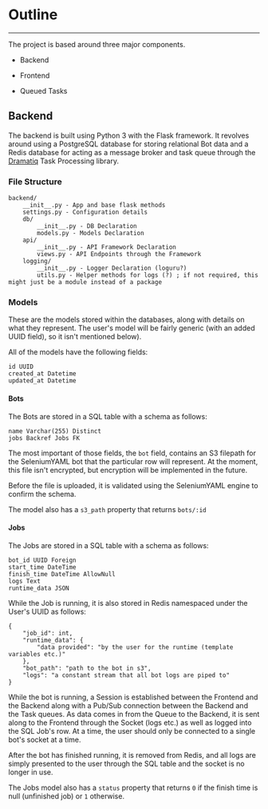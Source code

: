 # Outline
---------

The project is based around three major components.

- Backend

- Frontend

- Queued Tasks

## Backend

The backend is built using Python 3 with the Flask framework. It revolves around using a PostgreSQL database for storing relational Bot data and a Redis database for acting as a message broker and task queue through the [Dramatiq](https://dramatiq.io/) Task Processing library.

### File Structure

```
backend/
	__init__.py - App and base flask methods
	settings.py - Configuration details
	db/
		__init__.py - DB Declaration
		models.py - Models Declaration
	api/
		__init__.py - API Framework Declaration
		views.py - API Endpoints through the Framework
	logging/
		__init__.py - Logger Declaration (loguru?)
		utils.py - Helper methods for logs (?) ; if not required, this might just be a module instead of a package
```

### Models

These are the models stored within the databases, along with details on what they represent. The user's model will be fairly generic (with an added UUID field), so it isn't mentioned below).

All of the models have the following fields:

```
id UUID
created_at Datetime
updated_at Datetime
```

#### Bots

The Bots are stored in a SQL table with a schema as follows:

```
name Varchar(255) Distinct
jobs Backref Jobs FK
```

The most important of those fields, the `bot` field, contains an S3 filepath for the SeleniumYAML bot that the particular row will represent. At the moment, this file isn't encrypted, but encryption will be implemented in the future.

Before the file is uploaded, it is validated using the SeleniumYAML engine to confirm the schema.

The model also has a `s3_path` property that returns `bots/:id`

#### Jobs

The Jobs are stored in a SQL table with a schema as follows:

```
bot_id UUID Foreign
start_time DateTime
finish_time DateTime AllowNull
logs Text
runtime_data JSON
```

While the Job is running, it is also stored in Redis namespaced under the User's UUID as follows:

```
{
	"job_id": int,
	"runtime_data": {
		"data provided": "by the user for the runtime (template variables etc.)"
	},
	"bot_path": "path to the bot in s3",
	"logs": "a constant stream that all bot logs are piped to"
}
```

While the bot is running, a Session is established between the Frontend and the Backend along with a Pub/Sub connection between the Backend and the Task queues. As data comes in from the Queue to the Backend, it is sent along to the Frontend through the Socket (logs etc.) as well as logged into the SQL Job's row. At a time, the user should only be connected to a single bot's socket at a time.

After the bot has finished running, it is removed from Redis, and all logs are simply presented to the user through the SQL table and the socket is no longer in use.

The Jobs model also has a `status` property that returns `0` if the finish time is null (unfinished job) or `1` otherwise.
